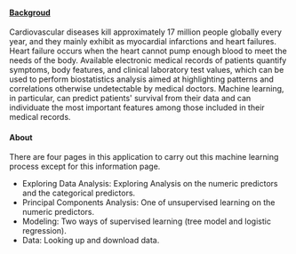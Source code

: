 #### [Backgroud](https://bmcmedinformdecismak.biomedcentral.com/articles/10.1186/s12911-020-1023-5)

Cardiovascular diseases kill approximately 17 million people globally every year, and they mainly exhibit as myocardial infarctions and heart failures. Heart failure occurs when the heart cannot pump enough blood to meet the needs of the body. Available electronic medical records of patients quantify symptoms, body features, and clinical laboratory test values, which can be used to perform biostatistics analysis aimed at highlighting patterns and correlations otherwise undetectable by medical doctors. Machine learning, in particular, can predict patients' survival from their data and can individuate the most important features among those included in their medical records.

#### About

There are four pages in this application to carry out this machine learning process except for this information page. 

- Exploring Data Analysis: Exploring Analysis on the numeric predictors and the categorical predictors.
- Principal Components Analysis: One of unsupervised learning on the numeric predictors.
- Modeling: Two ways of supervised learning (tree model and logistic regression).
- Data: Looking up and download data.
